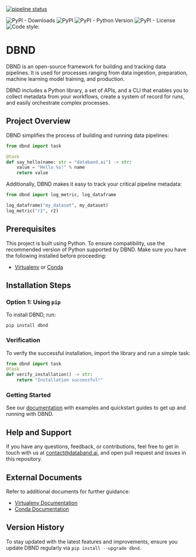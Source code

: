 [![pipeline status](https://gitlab.com/databand-ai/dbnd/badges/master/pipeline.svg)](https://gitlab.com/databand-ai/dbnd/pipelines)

![PyPI - Downloads](https://img.shields.io/pypi/dm/dbnd) ![PyPI](https://img.shields.io/pypi/v/dbnd)
![PyPI - Python Version](https://img.shields.io/pypi/pyversions/dbnd) ![PyPI - License](https://img.shields.io/pypi/l/dbnd)
![Code style: ](https://img.shields.io/badge/code%20style-black-000000.svg)

# DBND


DBND is an open-source framework for building and tracking data pipelines. It is used for processes ranging from data ingestion, preparation, machine learning model training, and production.

DBND includes a Python library, a set of APIs, and a CLI that enables you to collect metadata from your workflows, create a system of record for runs, and easily orchestrate complex processes.

## Project Overview

DBND simplifies the process of building and running data pipelines:

```python
from dbnd import task

@task
def say_hello(name: str = "databand.ai") -> str:
    value = "Hello %s!" % name
    return value
```

Additionally, DBND makes it easy to track your critical pipeline metadata:

```python
from dbnd import log_metric, log_dataframe

log_dataframe("my_dataset", my_dataset)
log_metric("r2", r2)
```

## Prerequisites

This project is built using Python. To ensure compatibility, use the recommended version of Python supported by DBND. Make sure you have the following installed before proceeding:

- [Virtualenv](https://virtualenv.pypa.io/en/latest/) or [Conda](https://docs.conda.io/en/latest/)

## Installation Steps

### Option 1: Using `pip`
To install DBND, run:
```shell
pip install dbnd
```

### Verification
To verify the successful installation, import the library and run a simple task:
```python
from dbnd import task
@task
def verify_installation() -> str:
    return "Installation successful!"
```

### Getting Started

See our [documentation](https://www.ibm.com/docs/en/dobd) with examples and quickstart guides to get up and running with DBND.

## Help and Support

If you have any questions, feedback, or contributions, feel free to get in touch with us at contact@databand.ai, and open pull request and issues in this repository.

## External Documents

Refer to additional documents for further guidance:
- [Virtualenv Documentation](https://virtualenv.pypa.io/en/latest/)
- [Conda Documentation](https://docs.conda.io/en/latest/)

## Version History

To stay updated with the latest features and improvements, ensure you update DBND regularly via `pip install --upgrade dbnd`.



